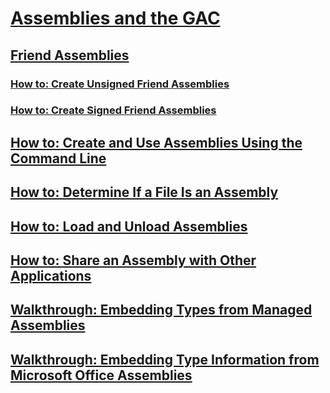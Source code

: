 # [Assemblies and the GAC](index.md)
## [Friend Assemblies](friend-assemblies.md)
### [How to: Create Unsigned Friend Assemblies](how-to-create-unsigned-friend-assemblies.md)
### [How to: Create Signed Friend Assemblies](how-to-create-signed-friend-assemblies.md)
## [How to: Create and Use Assemblies Using the Command Line](how-to-create-and-use-assemblies-using-the-command-line.md)
## [How to: Determine If a File Is an Assembly](how-to-determine-if-a-file-is-an-assembly.md)
## [How to: Load and Unload Assemblies](how-to-load-and-unload-assemblies.md)
## [How to: Share an Assembly with Other Applications](how-to-share-an-assembly-with-other-applications.md)
## [Walkthrough: Embedding Types from Managed Assemblies](walkthrough-embedding-types-from-managed-assemblies-in-vs.md)
## [Walkthrough: Embedding Type Information from Microsoft Office Assemblies](walkthrough-embedding-type-information-from-microsoft-office-assemblies-in-vs.md)
